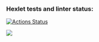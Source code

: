### Hexlet tests and linter status:
[![Actions Status](https://github.com/kspsts/python-project-lvl1/workflows/hexlet-check/badge.svg)](https://github.com/kspsts/python-project-lvl1/actions)

<a href="https://codeclimate.com/github/codeclimate/codeclimate/maintainability"><img src="https://api.codeclimate.com/v1/badges/a99a88d28ad37a79dbf6/maintainability" /></a>